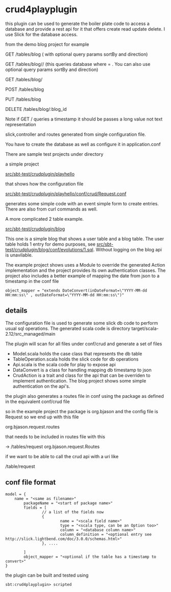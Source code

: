 # crud4playplugin

this plugin can be used to generate the boiler plate code to access a
database and provide a rest api for it that offers create read update delete.
I use Slick for the database access.

from the demo blog project for example

GET     /tables/blog ( with optional query params sortBy and direction)

GET     /tables/blog/<by field>/<value>   (this queries database where <by field> = <value> . You can also use optional query params sortBy and direction)

GET     /tables/blog/<primary key>

POST    /tables/blog

PUT     /tables/blog

DELETE  /tables/blog/:blog_id

Note if GET <by field>/<value> queries a timestamp it should be passes a long value not text representation

slick,controller and routes generated from single configuration file.

You have to create the database as well as configure it in application.conf

There are sample test projects under directory

a simple project

[src/sbt-test/crudplugin/playhello](src/sbt-test/crudplugin/playhello)

that shows how the configuration file

[src/sbt-test/crudplugin/playhello/conf/crud/Request.conf](src/sbt-test/crudplugin/playhello/conf/crud/Request.conf)

generates some simple code with an event simple form to create entries. There are
also from curl commands as well.

A more complicated 2 table example.

[src/sbt-test/crudplugin/blog](src/sbt-test/crudplugin/blog)

This one is a simple blog that shows a user table and a blog table. The user
table holds 1 entry for demo purposes, see
[src/sbt-test/crudplugin/blog/conf/evolutions/1.sql](src/sbt-test/crudplugin/blog/conf/eveolutions/1.sql). Without logging on the blog api is unavilable.

The example project shows uses a Module to override the generated Action implementation
and the project provides its own authentication classes. The project also includes
a better example of mapping the date from json to a timestamp in the conf file
```
object_mapper = "extends DateConvert(inDateFormat=\"YYYY-MM-dd HH:mm:ss\" , outDateFormat=\"YYYY-MM-dd HH:mm:ss\")"
```

## details
The configuration file is used to generate some slick db code to perform usual sql operations.
The generated scala code is directory target/scala-2.12/src_managed/main

The plugin will scan for all files under conf/crud and generate a set of
files
* Model.scala holds the case class that represents the db table
* TableOperation.scala holds the slick code for db operations
* Api.scala is the scala code for play to expose api
* DataConvert is a class for handling mapping db timestamp to json
* CrudAction is a trait and class for the api that can be overriden to implement
authentication. The blog project shows some simple authentication on the api's.

the plugin also generates a routes file in conf using the package as
defined in the equivalent conf/crud file

so in the example project the package is org.bjason and the config file is Request so
we end up with this file

org.bjason.request.routes

that needs to be included in routes file with this

-> /tables/request org.bjason.request.Routes

if we want to be able to call the crud api with a uri like

/table/request

## conf file format
```
model = {
    name = "<same as filename>"
        packageName = "<start of package name>"
        fields = [
                // a list of the fields now
                {
                        name = "<scala field name>"
                        type = "<scala type, can be an Option too>"
                        column = "<database column name>"
                        column_definition = "<optional entry see http://slick.lightbend.com/doc/3.0.0/schemas.html>"
                }, ....

        ]
        object_mapper = "<optional if the table has a timestamp to convert>"
}
```


the plugin can be built and tested using
```
sbt:crud4playplugin> scripted
```



